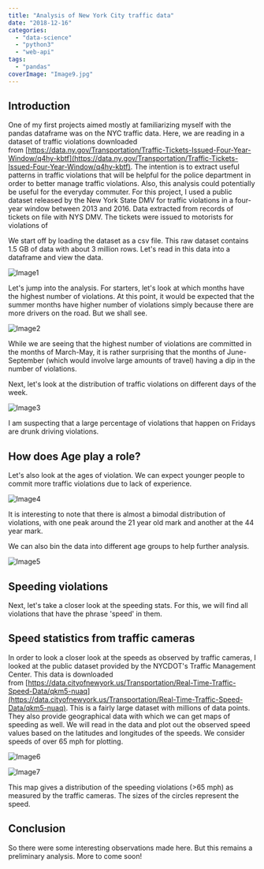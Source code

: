 ```yaml
---
title: "Analysis of New York City traffic data"
date: "2018-12-16"
categories: 
  - "data-science"
  - "python3"
  - "web-api"
tags: 
  - "pandas"
coverImage: "Image9.jpg"
---
```


## Introduction

One of my first projects aimed mostly at familiarizing myself with the pandas dataframe was on the NYC traffic data. Here, we are reading in a dataset of traffic violations downloaded from [https://data.ny.gov/Transportation/Traffic-Tickets-Issued-Four-Year-Window/q4hy-kbtf](https://data.ny.gov/Transportation/Traffic-Tickets-Issued-Four-Year-Window/q4hy-kbtf). The intention is to extract useful patterns in traffic violations that will be helpful for the police department in order to better manage traffic violations. Also, this analysis could potentially be useful for the everyday commuter. For this project, I used a public dataset released by the New York State DMV for traffic violations in a four-year window between 2013 and 2016. Data extracted from records of tickets on file with NYS DMV. The tickets were issued to motorists for violations of

We start off by loading the dataset as a csv file. This raw dataset contains 1.5 GB of data with about 3 million rows. Let's read in this data into a dataframe and view the data.

<script src="https://gist.github.com/ajey091/17f652b3df45b53a577ff239b30b88ca.js"></script>

![Image1](/assets/images/Image1.png)

Let's jump into the analysis. For starters, let's look at which months have the highest number of violations. At this point, it would be expected that the summer months have higher number of violations simply because there are more drivers on the road. But we shall see.

<script src="https://gist.github.com/ajey091/519ef4b316d78facd190f46db68cff66.js"></script>

![Image2](/assets/images/Image2.png)

While we are seeing that the highest number of violations are committed in the months of March-May, it is rather surprising that the months of June-September (which would involve large amounts of travel) having a dip in the number of violations.

Next, let's look at the distribution of traffic violations on different days of the week.

<script src="https://gist.github.com/ajey091/1ff32d28671ea8baf5534b8af2cc3cc2.js"></script>

![Image3](/assets/images/Image3.png)

I am suspecting that a large percentage of violations that happen on Fridays are drunk driving violations.

## How does Age play a role?

Let's also look at the ages of violation. We can expect younger people to commit more traffic violations due to lack of experience.

<script src="https://gist.github.com/ajey091/059e17223f72fe7d1b9dec46c309b891.js"></script>

![Image4](/assets/images/Image4.png)

It is interesting to note that there is almost a bimodal distribution of violations, with one peak around the 21 year old mark and another at the 44 year mark.

We can also bin the data into different age groups to help further analysis.

<script src="https://gist.github.com/ajey091/c03af5802134063bb4a7e73efb431f02.js"></script>

![Image5](/assets/images/Image5.png)

## Speeding violations

Next, let's take a closer look at the speeding stats. For this, we will find all violations that have the phrase 'speed' in them.

<script src="https://gist.github.com/ajey091/86482b57ff9cd56d222f0631b78523da.js"></script>

## Speed statistics from traffic cameras

In order to look a closer look at the speeds as observed by traffic cameras, I looked at the public dataset provided by the NYCDOT's Traffic Management Center. This data is downloaded from [https://data.cityofnewyork.us/Transportation/Real-Time-Traffic-Speed-Data/qkm5-nuaq](https://data.cityofnewyork.us/Transportation/Real-Time-Traffic-Speed-Data/qkm5-nuaq). This is a fairly large dataset with millions of data points. They also provide geographical data with which we can get maps of speeding as well. We will read in the data and plot out the observed speed values based on the latitudes and longitudes of the speeds. We consider speeds of over 65 mph for plotting.

<script src="https://gist.github.com/ajey091/032eb3e1ebd356bf31fe3b04c4565888.js"></script>

![Image6](/assets/images/Image6.png)

<script src="https://gist.github.com/ajey091/6a05b9f8028c00f027fce1815adfdcc7.js"></script>

![Image7](/assets/images/Image7.png)

This map gives a distribution of the speeding violations (>65 mph) as measured by the traffic cameras. The sizes of the circles represent the speed.

## Conclusion

So there were some interesting observations made here. But this remains a preliminary analysis. More to come soon!
